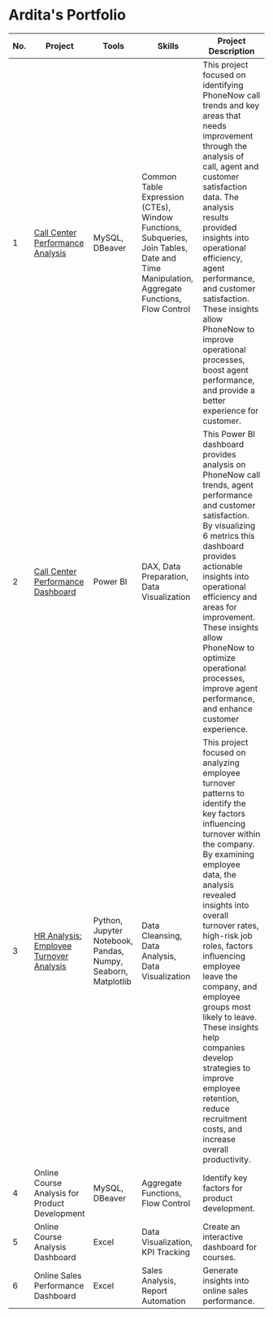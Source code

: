 # Ardita's Portfolio

| **No.** |   **Project**                          |   **Tools**          | **Skills**                     |  **Project Description**                |
|---|-----------------------------------------|-----------------------|--------------------------------|-------------------------------------------|
| 1 | [Call Center Performance Analysis](https://github.com/rahmaarditap/SQL-Project---Analyzing-Call-Center-Performance)     |  MySQL, DBeaver               | Common Table Expression (CTEs), Window Functions, Subqueries, Join Tables, Date and Time Manipulation, Aggregate Functions, Flow Control            | This project focused on identifying PhoneNow call trends and key areas that needs improvement through the analysis of call, agent and customer satisfaction data. The analysis results provided insights into operational efficiency, agent performance, and customer satisfaction. These insights allow PhoneNow to improve operational processes, boost agent performance, and provide a better experience for customer.|
| 2 | [Call Center Performance Dashboard](https://github.com/rahmaarditap/Call-Center-Performance-Power-BI-Dashboard) | Power BI                      | DAX, Data Preparation, Data Visualization         | This Power BI dashboard provides analysis on PhoneNow call trends, agent performance and customer satisfaction. By visualizing 6 metrics this dashboard provides actionable insights into operational efficiency and areas for improvement. These insights allow PhoneNow to optimize operational processes, improve agent performance, and enhance customer experience. |
| 3 | [HR Analysis: Employee Turnover Analysis](https://github.com/rahmaarditap/-Python-Project-HR-Analysis-Employee-Turnover-) | Python, Jupyter Notebook, Pandas, Numpy, Seaborn, Matplotlib      | Data Cleansing, Data Analysis, Data Visualization           | This project focused on analyzing employee turnover patterns to identify the key factors influencing turnover within the company. By examining employee data, the analysis revealed insights into overall turnover rates, high-risk job roles, factors influencing employee leave the company, and employee groups most likely to leave. These insights help companies develop strategies to improve employee retention, reduce recruitment costs, and increase overall productivity.|
| 4 | Online ​Course Analysis for Product Development | MySQL, DBeaver               | Aggregate Functions, Flow Control          | Identify key factors for product development. |
| 5 |Online Course Analysis Dashboard       | Excel                      | Data Visualization, KPI Tracking        | Create an interactive dashboard for courses. |
| 6 | Online Sales Performance Dashboard     | Excel                      | Sales Analysis, Report Automation       | Generate insights into online sales performance. |

